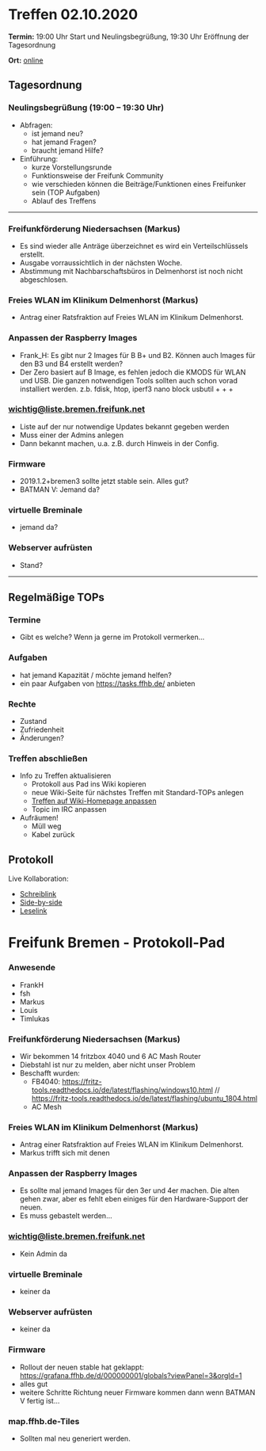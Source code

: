 # Treffen 02.10.2020

**Termin:** 19:00 Uhr Start und Neulingsbegrüßung, 19:30 Uhr Eröffnung der Tagesordnung

**Ort:** [online](https://bremen.freifunk.net/to/videokonf)

## Tagesordnung
### Neulingsbegrüßung (19:00 – 19:30 Uhr)

- Abfragen:
    - ist jemand neu?
    - hat jemand Fragen?
    - braucht jemand Hilfe?
- Einführung:
    - kurze Vorstellungsrunde
    - Funktionsweise der Freifunk Community
    - wie verschieden können die Beiträge/Funktionen eines Freifunker sein (TOP Aufgaben)
    - Ablauf des Treffens

---
### Freifunkförderung Niedersachsen (Markus)

- Es sind wieder alle Anträge überzeichnet es wird ein Verteilschlüssels erstellt.
- Ausgabe vorraussichtlich in der nächsten Woche.
- Abstimmung mit Nachbarschaftsbüros in Delmenhorst ist noch nicht abgeschlosen.

### Freies WLAN im Klinikum Delmenhorst (Markus)

- Antrag einer Ratsfraktion auf Freies WLAN im Klinikum Delmenhorst.

### Anpassen der Raspberry Images

- Frank_H: Es gibt nur 2 Images für B B+ und B2. Können auch Images für den B3 und B4 erstellt werden?
- Der Zero basiert auf B Image, es fehlen jedoch die KMODS für WLAN und USB. Die ganzen notwendigen Tools sollten auch schon vorad installiert werden. z.b. fdisk, htop, iperf3 nano block usbutil + + +

### wichtig@liste.bremen.freifunk.net
- Liste auf der nur notwendige Updates bekannt gegeben werden
- Muss einer der Admins anlegen
- Dann bekannt machen, u.a. z.B. durch Hinweis in der Config.

### Firmware
- 2019.1.2+bremen3 sollte jetzt stable sein. Alles gut?
- BATMAN V: Jemand da?

### virtuelle Breminale
- jemand da?

### Webserver aufrüsten
- Stand?

---
## Regelmäßige TOPs

### Termine

- Gibt es welche? Wenn ja gerne im Protokoll vermerken...

### Aufgaben

- hat jemand Kapazität / möchte jemand helfen?
- ein paar Aufgaben von https://tasks.ffhb.de/ anbieten

### Rechte

- Zustand
- Zufriedenheit
- Änderungen?

### Treffen abschließen

- Info zu Treffen aktualisieren
  - Protokoll aus Pad ins Wiki kopieren
  - neue Wiki-Seite für nächstes Treffen mit Standard-TOPs anlegen
  - [Treffen auf Wiki-Homepage anpassen](https://wiki.bremen.freifunk.net/Home)
  - Topic im IRC anpassen
- Aufräumen!
  - Müll weg
  - Kabel zurück

## Protokoll

Live Kollaboration:

* [Schreiblink](https://hackmd.io/AwDgnA7ATArKC0BGGBjAzPALAUzSeARgYgGzxQAmEFFwiKBEKAhkA===?edit)
* [Side-by-side](https://hackmd.io/AwDgnA7ATArKC0BGGBjAzPALAUzSeARgYgGzxQAmEFFwiKBEKAhkA===?both)
* [Leselink](https://hackmd.io/AwDgnA7ATArKC0BGGBjAzPALAUzSeARgYgGzxQAmEFFwiKBEKAhkA===?view)

# Freifunk Bremen - Protokoll-Pad

### Anwesende
- FrankH
- fsh
- Markus
- Louis
- Timlukas

### Freifunkförderung Niedersachsen (Markus)
- Wir bekommen 14 fritzbox 4040 und 6 AC Mash Router
- Diebstahl ist nur zu melden, aber nicht unser Problem
- Beschafft wurden:
    - FB4040: https://fritz-tools.readthedocs.io/de/latest/flashing/windows10.html // https://fritz-tools.readthedocs.io/de/latest/flashing/ubuntu_1804.html
    - AC Mesh

### Freies WLAN im Klinikum Delmenhorst (Markus)
- Antrag einer Ratsfraktion auf Freies WLAN im Klinikum Delmenhorst.
- Markus trifft sich mit denen

### Anpassen der Raspberry Images
- Es sollte mal jemand Images für den 3er und 4er machen. Die alten gehen zwar, aber es fehlt eben einiges für den Hardware-Support der neuen.
- Es muss gebastelt werden...

### wichtig@liste.bremen.freifunk.net
- Kein Admin da

### virtuelle Breminale
- keiner da

### Webserver aufrüsten
- keiner da

### Firmware
- Rollout der neuen stable hat geklappt: https://grafana.ffhb.de/d/000000001/globals?viewPanel=3&orgId=1
- alles gut
- weitere Schritte Richtung neuer Firmware kommen dann wenn BATMAN V fertig ist...

### map.ffhb.de-Tiles
- Sollten mal neu generiert werden.